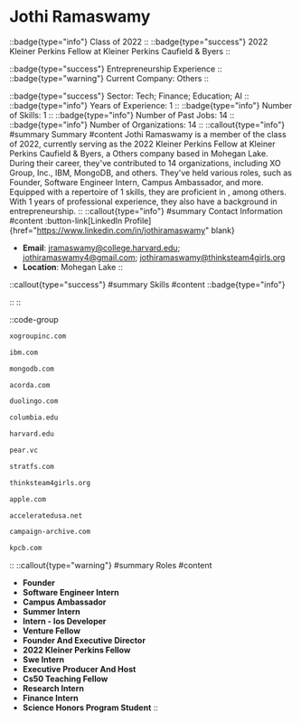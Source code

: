 # Jothi Ramaswamy
::badge{type="info"}
Class of 2022
::
::badge{type="success"}
2022 Kleiner Perkins Fellow at Kleiner Perkins Caufield & Byers
::

::badge{type="success"}
Entrepreneurship Experience
::
::badge{type="warning"}
Current Company: Others
::

::badge{type="success"}
Sector: Tech; Finance; Education; AI
::
::badge{type="info"}
Years of Experience: 1
::
::badge{type="info"}
Number of Skills: 1
::
::badge{type="info"}
Number of Past Jobs: 14
::
::badge{type="info"}
Number of Organizations: 14
::
::callout{type="info"}
#summary
Summary
#content
Jothi Ramaswamy is a member of the class of 2022, currently serving as the 2022 Kleiner Perkins Fellow at Kleiner Perkins Caufield & Byers, a Others company based in Mohegan Lake. During their career, they've contributed to 14 organizations, including XO Group, Inc., IBM, MongoDB, and others. They've held various roles, such as Founder, Software Engineer Intern, Campus Ambassador, and more. Equipped with a repertoire of 1 skills, they are proficient in , among others.  With 1 years of professional experience, they also have a background in entrepreneurship.
::
::callout{type="info"}
#summary
Contact Information
#content
:button-link[LinkedIn Profile]{href="https://www.linkedin.com/in/jothiramaswamy" blank}
- **Email**: jramaswamy@college.harvard.edu; jothiramaswamy4@gmail.com; jothiramaswamy@thinksteam4girls.org
- **Location**: Mohegan Lake
::

::callout{type="success"}
#summary
Skills
#content
::badge{type="info"}

::
::

::code-group
```bash [XO Group, Inc.]
xogroupinc.com
```
```bash [IBM]
ibm.com
```
```bash [MongoDB]
mongodb.com
```
```bash [Acorda Therapeutics]
acorda.com
```
```bash [Duolingo]
duolingo.com
```
```bash [Columbia University]
columbia.edu
```
```bash [Harvard University]
harvard.edu
```
```bash [Pear VC]
pear.vc
```
```bash [Strategic Financial Solutions]
stratfs.com
```
```bash [ThinkSTEAM]
thinksteam4girls.org
```
```bash [Apple]
apple.com
```
```bash [Accelerated]
acceleratedusa.net
```
```bash [MailChimp]
campaign-archive.com
```
```bash [Kleiner Perkins Caufield & Byers]
kpcb.com
```
::
::callout{type="warning"}
#summary
Roles
#content
- **Founder**
- **Software Engineer Intern**
- **Campus Ambassador**
- **Summer Intern**
- **Intern - Ios Developer**
- **Venture Fellow**
- **Founder And Executive Director**
- **2022 Kleiner Perkins Fellow**
- **Swe Intern**
- **Executive Producer And Host**
- **Cs50 Teaching Fellow**
- **Research Intern**
- **Finance Intern**
- **Science Honors Program Student**
::

